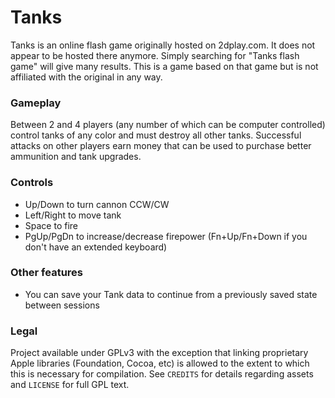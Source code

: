 # Tanks
Tanks is an online flash game originally hosted on 2dplay.com. It does not appear to be hosted there anymore. Simply searching for "Tanks flash game" will give many results. This is a game based on that game but is not affiliated with the original in any way.

### Gameplay
Between 2 and 4 players (any number of which can be computer controlled) control tanks of any color and must destroy all other tanks. Successful attacks on other players earn money that can be used to purchase better ammunition and tank upgrades.

### Controls
- Up/Down to turn cannon CCW/CW
- Left/Right to move tank
- Space to fire
- PgUp/PgDn to increase/decrease firepower (Fn+Up/Fn+Down if you don't have an extended keyboard)

### Other features
- You can save your Tank data to continue from a previously saved state between sessions

### Legal
Project available under GPLv3 with the exception that linking proprietary Apple libraries (Foundation, Cocoa, etc) is allowed to the extent to which this is necessary for compilation. See `CREDITS` for details regarding assets and `LICENSE` for full GPL text.
